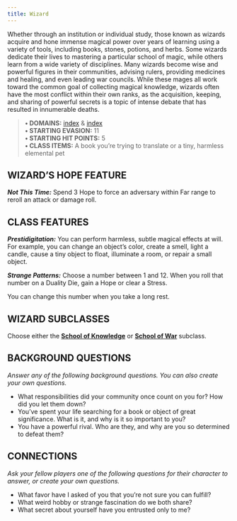 ```yaml
---
title: Wizard
---
```



Whether through an institution or individual study, those known as wizards acquire and hone immense magical power over years of learning using a variety of tools, including books, stones, potions, and herbs. Some wizards dedicate their lives to mastering a particular school of magic, while others learn from a wide variety of disciplines. Many wizards become wise and powerful figures in their communities, advising rulers, providing medicines and healing, and even leading war councils. While these mages all work toward the common goal of collecting magical knowledge, wizards often have the most conflict within their own ranks, as the acquisition, keeping, and sharing of powerful secrets is a topic of intense debate that has resulted in innumerable deaths.

> **• DOMAINS:** [index](Character%20Options/Abilities/Codex/index.md) & [index](Character%20Options/Abilities/Splendor/index.md)  
> **• STARTING EVASION:** 11  
> **• STARTING HIT POINTS:** 5  
> **• CLASS ITEMS:** A book you’re trying to translate or a tiny, harmless elemental pet

## WIZARD’S HOPE FEATURE

***Not This Time:*** Spend 3 Hope to force an adversary within Far range to reroll an attack or damage roll.

## CLASS FEATURES

***Prestidigitation:*** You can perform harmless, subtle magical effects at will. For example, you can change an object’s color, create a smell, light a candle, cause a tiny object to float, illuminate a room, or repair a small object.

***Strange Patterns:*** Choose a number between 1 and 12. When you roll that number on a Duality Die, gain a Hope or clear a Stress.

You can change this number when you take a long rest.

## WIZARD SUBCLASSES

Choose either the **[School of Knowledge](School%20of%20Knowledge.md)** or **[School of War](School%20of%20War.md)** subclass.

## BACKGROUND QUESTIONS

*Answer any of the following background questions. You can also create your own questions.*

- What responsibilities did your community once count on you for? How did you let them down?
- You’ve spent your life searching for a book or object of great significance. What is it, and why is it so important to you?
- You have a powerful rival. Who are they, and why are you so determined to defeat them?

## CONNECTIONS

*Ask your fellow players one of the following questions for their character to answer, or create your own questions.*

- What favor have I asked of you that you’re not sure you can fulfill?
- What weird hobby or strange fascination do we both share?
- What secret about yourself have you entrusted only to me?
